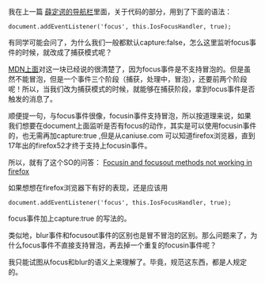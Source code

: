 我在上一篇 [薛定谔的导航栏](https://www.jianshu.com/p/6392732dc7ed)里面，关于代码的部分，用到了下面的语法：

`document.addEventListener('focus', this.IosFocusHandler, true);`

有同学可能会问了，为什么我们一般都默认capture:false，怎么这里监听focus事件的时候，就改成了捕获模式呢？

[MDN上面](https://developer.mozilla.org/en-US/docs/Web/API/HTMLElement/focus)对这一块已经说的很清楚了，因为focus事件是不支持冒泡的。但是虽然不能冒泡，但是一个事件三个阶段（捕获，处理中，冒泡），还要前两个阶段呢！所以，当我们改为捕获模式的时候，就能够在捕获阶段，拿到focus事件是否触发的消息了。

顺便提一句，与focus事件很像，focusin事件支持冒泡，所以按道理来说，如果我们想要在document上面监听是否有focus的动作，其实是可以使用focusin事件的，也无需再加capture:true ,但是从caniuse.com 可以知道firefox浏览器，直到17年出的firefox52才终于支持上focusin事件。

所以，就有了这个SO的问答： [Focusin and focusout methods not working in firefox](https://stackoverflow.com/questions/24809835/focusin-and-focusout-methods-not-working-in-firefox)

如果想想在firefox浏览器下有好的表现，还是应该用

`document.addEventListener('focus', this.IosFocusHandler, true);`

focus事件加上capture:true 的写法的。

类似地，blur事件和focusout事件的区别也是冒不冒泡的区别。那么问题来了，为什么focus事件不直接支持冒泡，再去掉一个重复的focusin事件呢？

我只能试图从focus和blur的语义上来理解了。毕竟，规范这东西，都是人规定的。




